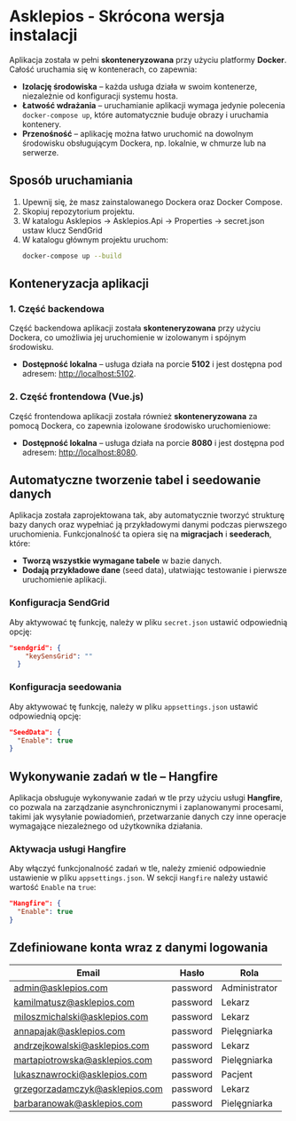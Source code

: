 # Asklepios - Skrócona wersja instalacji

Aplikacja została w pełni **skonteneryzowana** przy użyciu platformy **Docker**. Całość uruchamia się w kontenerach, co zapewnia:

- **Izolację środowiska** – każda usługa działa w swoim kontenerze, niezależnie od konfiguracji systemu hosta.
- **Łatwość wdrażania** – uruchamianie aplikacji wymaga jedynie polecenia `docker-compose up`, które automatycznie buduje obrazy i uruchamia kontenery.
- **Przenośność** – aplikację można łatwo uruchomić na dowolnym środowisku obsługującym Dockera, np. lokalnie, w chmurze lub na serwerze.

## Sposób uruchamiania
1. Upewnij się, że masz zainstalowanego Dockera oraz Docker Compose.
2. Skopiuj repozytorium projektu.
3. W katalogu Asklepios -> Asklepios.Api -> Properties -> secret.json ustaw klucz SendGrid
4. W katalogu głównym projektu uruchom:
   ```bash
   docker-compose up --build

## Konteneryzacja aplikacji

### 1. Część backendowa
Część backendowa aplikacji została **skonteneryzowana** przy użyciu Dockera, co umożliwia jej uruchomienie w izolowanym i spójnym środowisku.
- **Dostępność lokalna** – usługa działa na porcie **5102** i jest dostępna pod adresem:
  [http://localhost:5102](http://localhost:5102).

### 2. Część frontendowa (Vue.js)
Część frontendowa aplikacji została również **skonteneryzowana** za pomocą Dockera, co zapewnia izolowane środowisko uruchomieniowe:
- **Dostępność lokalna** – usługa działa na porcie **8080** i jest dostępna pod adresem:
  [http://localhost:8080](http://localhost:8080).

## Automatyczne tworzenie tabel i seedowanie danych

Aplikacja została zaprojektowana tak, aby automatycznie tworzyć strukturę bazy danych oraz wypełniać ją przykładowymi danymi podczas pierwszego uruchomienia. Funkcjonalność ta opiera się na **migracjach** i **seederach**, które:

- **Tworzą wszystkie wymagane tabele** w bazie danych.
- **Dodają przykładowe dane** (seed data), ułatwiając testowanie i pierwsze uruchomienie aplikacji.

### Konfiguracja SendGrid
Aby aktywować tę funkcję, należy w pliku `secret.json` ustawić odpowiednią opcję:

```json
"sendgrid": {
    "keySensGrid": ""
  }
```

### Konfiguracja seedowania
Aby aktywować tę funkcję, należy w pliku `appsettings.json` ustawić odpowiednią opcję:

```json
"SeedData": {
  "Enable": true
}
```

## Wykonywanie zadań w tle – Hangfire

Aplikacja obsługuje wykonywanie zadań w tle przy użyciu usługi **Hangfire**, co pozwala na zarządzanie asynchronicznymi i zaplanowanymi procesami, takimi jak wysyłanie powiadomień, przetwarzanie danych czy inne operacje wymagające niezależnego od użytkownika działania.

### Aktywacja usługi Hangfire
Aby włączyć funkcjonalność zadań w tle, należy zmienić odpowiednie ustawienie w pliku `appsettings.json`. W sekcji `Hangfire` należy ustawić wartość `Enable` na `true`:

```json
"Hangfire": {
  "Enable": true
}
```
## Zdefiniowane konta wraz z danymi logowania

| Email                           | Hasło     | Rola          |
|---------------------------------|----------|--------------|
| admin@asklepios.com            | password | Administrator |
| kamilmatusz@asklepios.com      | password | Lekarz        |
| miloszmichalski@asklepios.com  | password | Lekarz        |
| annapajak@asklepios.com        | password | Pielęgniarka  |
| andrzejkowalski@asklepios.com  | password | Lekarz        |
| martapiotrowska@asklepios.com  | password | Pielęgniarka  |
| lukasznawrocki@asklepios.com   | password | Pacjent       |
| grzegorzadamczyk@asklepios.com | password | Lekarz        |
| barbaranowak@asklepios.com     | password | Pielęgniarka  |



